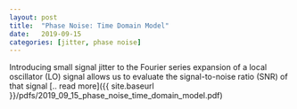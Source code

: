```yaml
---
layout: post
title:  "Phase Noise: Time Domain Model"
date:   2019-09-15
categories: [jitter, phase noise]
---
```


Introducing small signal jitter to the Fourier series expansion of a local oscillator (LO) signal allows us to evaluate the signal-to-noise ratio (SNR) of that signal [.. read more]({{ site.baseurl }}/pdfs/2019_09_15_phase_noise_time_domain_model.pdf)
